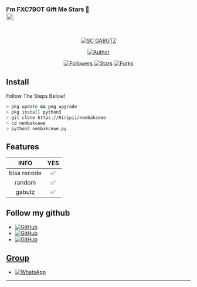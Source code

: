 ### I'm FXC7BOT Gift Me Stars 🌟 <br><img src="https://github.com/TheDudeThatCode/TheDudeThatCode/blob/master/Assets/Hi.gif" width="20px">
<br>



<p align="center">
<a href="#"><img title="SC GABUTZ" src="https://img.shields.io/badge/-SC--GABUTZ--AJG-green?colorA=%23ff0000&colorB=%23017e40&style=for-the-badge"></a>
</p>
<p align="center">
<a href="https://github.com/Riripii"><img title="Author" src="https://img.shields.io/badge/AUTHOR-FARHAN-orange?style=for-the-badge&logo=github"></a>
</p>
<p align="center">
<a href="https://github.com/Riripii/followers"><img title="Followers" src="https://img.shields.io/github/followers/Fxc7?color=blue&style=flat-square"></a>
<a href="https://github.com/Riripii/nrmbakcewe/stargazers/"><img title="Stars" src="https://img.shields.io/github/stars/Fxc7/termux-bot-wa?color=red&style=flat-square"></a>
<a href="https://github.com/Riripii/nembakcewe/network/members"><img title="Forks" src="http://img.shields.io/github/forks/Fxc7/termux-bot-wa?color=red&style=flat-square"></a>
</p>

## Install
Follow The Steps Below!

```bash
> pkg update && pmg upgrade
> pkg install python3
> git clone https://Riripii/nembakcewe
> cd nembakcewe
> python3 nembakcewe.py
```

## Features

 INFO | YES |
| :-----------------: | :-------: |
| bisa recode|✅|
| random|✅|
| gabutz|✅|

## Follow my github

* <a href="https://github.com/Riripii"><img alt="GitHub" src="https://img.shields.io/badge/Riripii%20-%23121011.svg?&style=for-the-badge&logo=github&logoColor=white">
* <a href="https://github.com/FARHAN-KBM"><img alt="GitHub" src="https://img.shields.io/badge/FhansKBM%20-%23121011.svg?&style=for-the-badge&logo=github&logoColor=white">
* <a href="https://github.com/fhans-moby"><img alt="GitHub" src="https://img.shields.io/badge/FhansMOBY%20-%23121011.svg?&style=for-the-badge&logo=github&logoColor=white">



## Group

* <a href="https://chat.whatsapp.com/I8cVKVpWCfGC6d5CXe8hGB"><img alt="WhatsApp" src="https://img.shields.io/badge/WhatsApp%20Group-25D366?style=for-the-badge&logo=whatsapp&logoColor=white"/></a>

---
